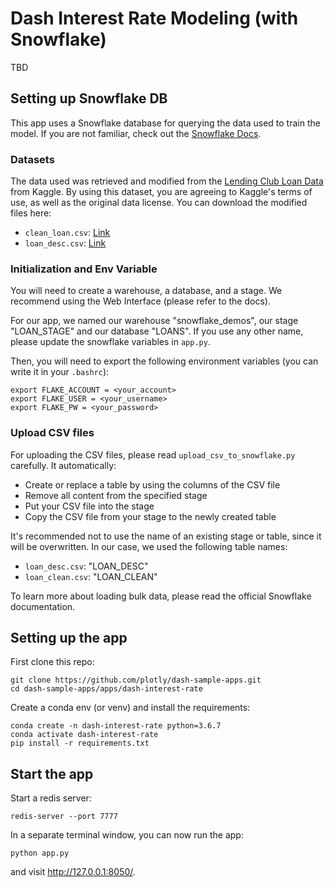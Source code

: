 # Dash Interest Rate Modeling (with Snowflake)

TBD

## Setting up Snowflake DB

This app uses a Snowflake database for querying the data used to train the model. If you are not familiar, check out the [Snowflake Docs](https://docs.snowflake.com/en/).

### Datasets

The data used was retrieved and modified from the [Lending Club Loan Data](https://www.kaggle.com/wendykan/lending-club-loan-data) from Kaggle. By using this dataset, you are agreeing to Kaggle's terms of use, as well as the original data license. You can download the modified files here:
* `clean_loan.csv`: [Link](https://plotly-tutorials.s3-us-west-1.amazonaws.com/dash-sample-apps/snowflake-demos/clean_loan.csv)
* `loan_desc.csv`: [Link](https://plotly-tutorials.s3-us-west-1.amazonaws.com/dash-sample-apps/snowflake-demos/loan_desc.csv)

### Initialization and Env Variable

You will need to create a warehouse, a database, and a stage. We recommend using the Web Interface (please refer to the docs).

For our app, we named our warehouse "snowflake_demos", our stage "LOAN_STAGE" and our database "LOANS". If you use any other name, please update the snowflake variables in `app.py`.

Then, you will need to export the following environment variables (you can write it in your `.bashrc`):
```
export FLAKE_ACCOUNT = <your_account>
export FLAKE_USER = <your_username>
export FLAKE_PW = <your_password>
```

### Upload CSV files
For uploading the CSV files, please read `upload_csv_to_snowflake.py` carefully. It automatically:
* Create or replace a table by using the columns of the CSV file
* Remove all content from the specified stage
* Put your CSV file into the stage
* Copy the CSV file from your stage to the newly created table

It's recommended not to use the name of an existing stage or table, since it will be overwritten. In our case, we used the following table names:
* `loan_desc.csv`: "LOAN_DESC"
* `loan_clean.csv`: "LOAN_CLEAN"

To learn more about loading bulk data, please read the official Snowflake documentation.


## Setting up the app

First clone this repo:
```
git clone https://github.com/plotly/dash-sample-apps.git
cd dash-sample-apps/apps/dash-interest-rate
```

Create a conda env (or venv) and install the requirements:
```
conda create -n dash-interest-rate python=3.6.7
conda activate dash-interest-rate
pip install -r requirements.txt
```


## Start the app

Start a redis server:
```
redis-server --port 7777
```

In a separate terminal window, you can now run the app:
```
python app.py
```

and visit http://127.0.0.1:8050/.